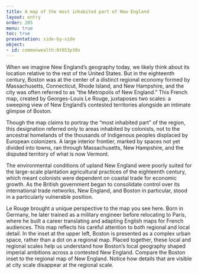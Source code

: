 ```yaml
---
title: A map of the most inhabited part of New England
layout: entry
order: 205
menu: true
toc: true
presentation: side-by-side
object:
- id: commonwealth:6t053p30x
---
```


When we imagine New England’s geography today, we likely think about its location relative to the rest of the United States. But in the eighteenth century, Boston was at the center of a distinct regional economy formed by Massachusetts, Connecticut, Rhode Island, and New Hampshire, and the city was often referred to as “the Metropolis of New England.” This French map, created by Georges-Louis Le Rouge, juxtaposes two scales: a sweeping view of New England’s contested territories alongside an intimate glimpse of Boston.

Though the map claims to portray the “most inhabited part” of the region, this designation referred only to areas inhabited by colonists, not to the ancestral homelands of the thousands of Indigenous peoples displaced by European colonizers. A large interior frontier, marked by spaces not yet divided into towns, ran through Massachusetts, New Hampshire, and the disputed territory of what is now Vermont.

The environmental conditions of upland New England were poorly suited for the large-scale plantation agricultural practices of the eighteenth century, which meant colonists were dependent on coastal trade for economic growth. As the British government began to consolidate control over its international trade networks, New England, and Boston in particular, stood in a particularly vulnerable position.

Le Rouge brought a unique perspective to the map you see here. Born in Germany, he later trained as a military engineer before relocating to Paris, where he built a career translating and adapting English maps for French audiences. This map reflects his careful attention to both regional and local detail. In the inset at the upper left, Boston is presented as a complex urban space, rather than a dot on a regional map. Placed together, these local and regional scales help us understand how Boston’s local geography shaped imperial ambitions across a contested New England. Compare the Boston inset to the regional map of New England. Notice how details that are visible at city scale disappear at the regional scale.
